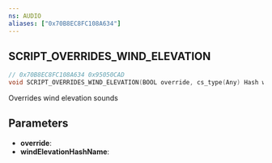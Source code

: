 ```yaml
---
ns: AUDIO
aliases: ["0x70B8EC8FC108A634"]
---
```

## SCRIPT_OVERRIDES_WIND_ELEVATION

```c
// 0x70B8EC8FC108A634 0x95050CAD
void SCRIPT_OVERRIDES_WIND_ELEVATION(BOOL override, cs_type(Any) Hash windElevationHashName);
```

Overrides wind elevation sounds

## Parameters
* **override**:
* **windElevationHashName**:

